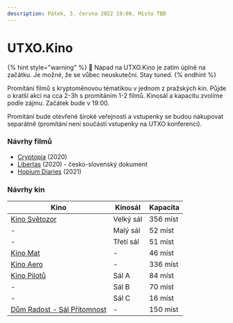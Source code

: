 ```yaml
---
description: Pátek, 3. června 2022 19:00, Místo TBD
---
```


# UTXO.Kino

{% hint style="warning" %}
🚧 Nápad na UTXO.Kino je zatím úplně na začátku. Je možné, že se vůbec neuskuteční. Stay tuned.&#x20;
{% endhint %}

Promítání filmů s kryptoměnovou tématikou v jednom z pražských kin. Půjde o kratší akci na cca 2-3h s promítáním 1-2 filmů. Kinosál a kapacitu zvolíme podle zájmu. Začátek bude v 19:00.

Promítání bude otevřené široké veřejnosti a vstupenky se budou nakupovat separátně (promítání není součástí vstupenky na UTXO konferenci).

### Návrhy filmů

* [Cryptopia](https://www.imdb.com/title/tt9203586/) (2020)
* [Libertas](https://www.csfd.cz/film/926287-libertas/prehled/) (2020) - česko-slovenský dokument
* [Hopium Diaries](https://www.youtube.com/watch?v=v1Z5BnBuFyE) (2021)

### Návrhy kin

| Kino                                                                                | Kinosál   | Kapacita |
| ----------------------------------------------------------------------------------- | --------- | -------- |
| [Kino Světozor](https://www.kinosvetozor.cz)                                        | Velký sál | 356 míst |
| -                                                                                   | Malý sál  | 52 míst  |
| -                                                                                   | Třetí sál | 51 míst  |
| [Kino Mat](http://www.mat.cz/kino/)                                                 | -         | 46 míst  |
| [Kino Aero](https://www.kinoaero.cz)                                                | -         | 336 míst |
| [Kino Pilotů](https://kinopilotu.cz)                                                | Sál A     | 84 míst  |
| -                                                                                   | Sál B     | 70 míst  |
| -                                                                                   | Sál C     | 16 míst  |
| [Dům Radost - Sál Přítomnost ](https://www.dumradost.cz/cs/pronajem/sal-pritomnost) | -         | 150 míst |
